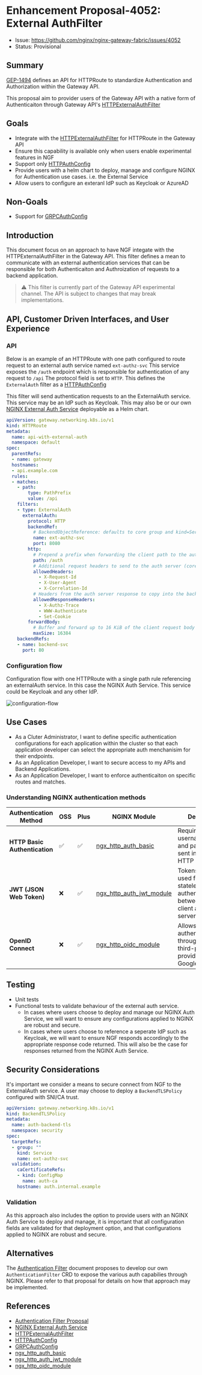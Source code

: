 
# Enhancement Proposal-4052: External AuthFilter

- Issue: https://github.com/nginx/nginx-gateway-fabric/issues/4052
- Status: Provisional

## Summary

[GEP-1494](https://gateway-api.sigs.k8s.io/geps/gep-1494/) defines an API for HTTPRoute to standardize Authentication and Authorization within the Gateway API.

This proposal aim to provider users of the Gateway API with a native form of Authenticaiton through Gateway API's [HTTPExternalAuthFilter](https://gateway-api.sigs.k8s.io/reference/spec/#httpexternalauthfilter)

## Goals

- Integrate with the [HTTPExternalAuthFilter](https://gateway-api.sigs.k8s.io/reference/spec/#httpexternalauthfilter) for HTTPRoute in the Gateway API
- Ensure this capability is available only when users enable experimental features in NGF
- Support only [HTTPAuthConfig](https://gateway-api.sigs.k8s.io/reference/spec/#httpauthconfig)
- Provide users with a helm chart to deploy, manage and configure NGINX for Authentication use cases. i.e. the External Service
- Allow users to configure an exteranl IdP such as Keycloak or AzureAD

## Non-Goals

- Support for [GRPCAuthConfig](https://gateway-api.sigs.k8s.io/reference/spec/#grpcauthconfig)

## Introduction

This document focus on an approach to have NGF integate with the HTTPExternalAuthFilter in the Gateway API.
This filter defines a mean to communicate with an external authentication services that can be responsible for both Authenticaiton and Authroization of requests to a backend application.

> ⚠️ This filter is currently part of the Gateway API experimental channel. The API is subject to changes that may break implementations.

## API, Customer Driven Interfaces, and User Experience

### API

Below is an example of an HTTPRoute with one path configured to route request to an external auth service named `ext-authz-svc`
This service exposes the `/auth` endpoint which is responsible for authentication of any request to `/api`
The protocol field is set to `HTTP`. This defines the `ExternalAuth` filter as a [HTTPAuthConfig](https://gateway-api.sigs.k8s.io/reference/spec/#httpauthconfig)

This filter will send authentication requests to an the ExternalAuth service. This service may be an IdP such as Keycloak. This may also be or our own [NGINX External Auth Service](https://github.com/nginx/nginx-external-auth-service) deployable as a Helm chart.

```yaml
apiVersion: gateway.networking.k8s.io/v1
kind: HTTPRoute
metadata:
  name: api-with-external-auth
  namespace: default
spec:
  parentRefs:
  - name: gateway
  hostnames:
  - api.example.com
  rules:
  - matches:
    - path:
        type: PathPrefix
        value: /api
    filters:
    - type: ExternalAuth
      externalAuth:
        protocol: HTTP
        backendRef:
          # BackendObjectReference: defaults to core group and kind=Service if omitted
          name: ext-authz-svc
          port: 8080
        http:
          # Prepend a prefix when forwarding the client path to the auth server
          path: /auth
          # Additional request headers to send to the auth server (core headers are always sent)
          allowedHeaders:
            - X-Request-Id
            - X-User-Agent
            - X-Correlation-Id
          # Headers from the auth server response to copy into the backend request
          allowedResponseHeaders:
            - X-Authz-Trace
            - WWW-Authenticate
            - Set-Cookie
        forwardBody:
          # Buffer and forward up to 16 KiB of the client request body to the auth server
          maxSize: 16384
    backendRefs:
    - name: backend-svc
      port: 80
```

### Configuration flow

Configuration flow with one HTTPRoute with a single path rule referencing an externalAuth service. In this case the NGINX Auth Service. This service could be Keycloak and any other IdP.

![configuration-flow](/docs/images/external-auth-filter/configuration-flow.png)

## Use Cases

- As a Cluter Administrator, I want to define specific authentication configurations for each application within the cluster so that each application developer can select the appropriate auth menchanisim for their endpoints.
- As an Application Developer, I want to secure access to my APIs and Backend Applications.
- As an Application Developer, I want to enforce authenticaiton on specific routes and matches.

### Understanding NGINX authentication methods

| **Authentication Method**     | **OSS**      | **Plus** | **NGINX Module**                | **Details**                                                        |
|-------------------------------|--------------|----------------|----------------------------------|--------------------------------------------------------------------|
| **HTTP Basic Authentication** | ✅           | ✅             | [ngx_http_auth_basic](https://nginx.org/en/docs/http/ngx_http_auth_basic_module.html) | Requires a username and password sent in an HTTP header.           |
| **JWT (JSON Web Token)**     | ❌           | ✅             | [ngx_http_auth_jwt_module](https://docs.nginx.com/nginx/admin-guide/security-controls/authentication/#jwt-authentication) | Tokens are used for stateless authentication between client and server. |
| **OpenID Connect**            | ❌           | ✅             | [ngx_http_oidc_module](https://nginx.org/en/docs/http/ngx_http_oidc_module.html)| Allows authentication through third-party providers like Google.   |

## Testing

- Unit tests
- Functional tests to validate behaviour of the external auth service.
  - In cases where users choose to deploy and manage our NGINX Auth Service, we will want to ensure any configurations applied to NGINX are robust and secure.
  - In cases where users choose to reference a seperate IdP such as Keycloak, we will want to ensure NGF responds accordingly to the appropriate response code returned. This will also be the case for responses returned from the NGINX Auth Service.

## Security Considerations

It's important we consider a means to secure connect from NGF to the ExternalAuth service.
A user may choose to deploy a `BackendTLSPolicy` configured with SNI/CA trust.

```yaml
apiVersion: gateway.networking.k8s.io/v1
kind: BackendTLSPolicy
metadata:
  name: auth-backend-tls
  namespace: security
spec:
  targetRefs:
  - group: ""
    kind: Service
    name: ext-authz-svc
  validation:
    caCertificateRefs:
    - kind: ConfigMap
      name: auth-ca
    hostname: auth.internal.example
```

### Validation

As this approach also includes the option to provide users with an NGINX Auth Service to deploy and manage, it is important that all configuration fields are validated for that deployment option, and that configurations applied to NGINX are robust and secure.

## Alternatives

The [Authentication Filter](docs/proposals/authentication-filter.md) document proposes to develop our own `AuthenticationFilter` CRD to expose the various auth capabilies through NGINX. Please refer to that proposal for details on how that approach may be implemented.

## References

- [Authentication Filter Proposal](docs/proposals/authentication-filter.md)
- [NGINX External Auth Service](https://github.com/nginx/nginx-external-auth-service)
- [HTTPExternalAuthFilter](https://gateway-api.sigs.k8s.io/reference/spec/#httpexternalauthfilter)
- [HTTPAuthConfig](https://gateway-api.sigs.k8s.io/reference/spec/#httpauthconfig)
- [GRPCAuthConfig](https://gateway-api.sigs.k8s.io/reference/spec/#grpcauthconfig)
- [ngx_http_auth_basic](https://nginx.org/en/docs/http/ngx_http_auth_basic_module.html)
- [ngx_http_auth_jwt_module](https://docs.nginx.com/nginx/admin-guide/security-controls/authentication/#jwt-authentication)
- [ngx_http_oidc_module](https://nginx.org/en/docs/http/ngx_http_oidc_module.html)
